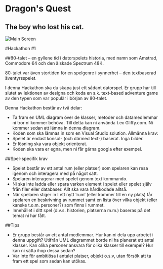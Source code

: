 ﻿# Dragon's Quest

## The boy who lost his cat.

![Main Screen](https://github.com/finnvedens/prog2-hackathon_1-grupp2/raw/master/dragonsquest.png "Main Screen")

#Hackathon #1

##80-talet – en gyllene tid i datorspelets historia, med namn som Amstrad, Commodore 64 och den älskade Spectrum 48K.

80-talet var även stortiden för en spelgenre i synnerhet – den textbaserad äventyrsspelet.

I denna Hackathon ska du skapa just ett sådant datorspel.
Er grupp har till slutet av lektionen av designa och koda en s.k. text-based adventure game av den typen som var populär i början av 80-talet.

Denna Hackathon består av två delar:

* Ta fram en UML diagram över de klasser, metoder och datamedlemmar ni tror ni kommer behöva. Till detta kan ni använda t.ex Gliffy.com. Ni kommer sedan att lämna in denna diagram.
* Koden som ska lämnas in som en Visual Studio solution.
Allmänna krav:
* Spelet är endast konsol- (och därmed text-) baserat. Inga bilder.
* Er lösning ska vara objekt orienterat.
*	Koden ska vara er egna, men ni får gärna googla efter exempel.

##Spel-specifik krav

* Spelet består av ett antal rum (eller platser) som spelaren kan resa igenom och interagera med på något sätt. 
* Spelaren interagerar med spelet genom text kommando.
*	Ni ska inte ladda eller spara varken element i spelet eller spelet själv från filer eller databaser.  Allt ska vara hårdkodade alltså.  
* När spelaren stiger in I ett nytt ‘rum’ (eller kommer till en ny plats) får spelaren en beskrivning av rummet samt en lista över vilka objekt (eller kanske t.o.m. personer?) som finns i rummet.
*	Innehållet i ditt spel (d.v.s. historien, platserna m.m.) baseras på det temat ni har fått.

##Tips

* Er grupp består av ett antal medlemmar. Hur kan ni dela upp arbetet i denna uppgift? Utifrån UML diagrammet borde ni ha planerat ett antal klasser. Kan olika personer ansvara för olika klasser till exempel? Hur kan ni sätta ihop dessa sedan?
*	Var inte för ambitiösa i antalet platser, objekt o.s.v, utan försök att ta fram ett spel som sedan kan utökas.









